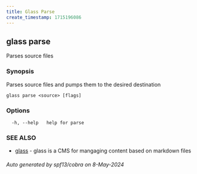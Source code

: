 ```yaml
---
title: Glass Parse
create_timestamp: 1715196086
---
```

## glass parse

Parses source files

### Synopsis

Parses source files and pumps them to the desired destination

```
glass parse <source> [flags]
```

### Options

```
  -h, --help   help for parse
```

### SEE ALSO

* [glass]()	 - glass is a CMS for mangaging content based on markdown files

###### Auto generated by spf13/cobra on 8-May-2024
